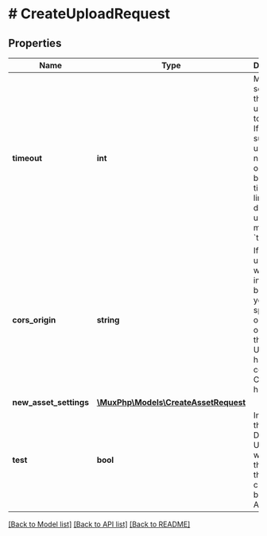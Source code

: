 # # CreateUploadRequest

## Properties

Name | Type | Description | Notes
------------ | ------------- | ------------- | -------------
**timeout** | **int** | Max time in seconds for the signed upload URL to be valid. If a successful upload has not occurred before the timeout limit, the direct upload is marked &#x60;timed_out&#x60; | [optional] [default to 3600]
**cors_origin** | **string** | If the upload URL will be used in a browser, you must specify the origin in order for the signed URL to have the correct CORS headers. | [optional]
**new_asset_settings** | [**\MuxPhp\Models\CreateAssetRequest**](CreateAssetRequest.md) |  | [optional]
**test** | **bool** | Indicates if this is a test Direct Upload, in which case the Asset that gets created will be a &#x60;test&#x60; Asset. | [optional]

[[Back to Model list]](../../README.md#models) [[Back to API list]](../../README.md#endpoints) [[Back to README]](../../README.md)
